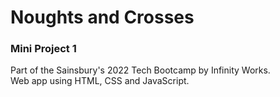 # Noughts and Crosses
### Mini Project 1

Part of the Sainsbury's 2022 Tech Bootcamp by Infinity Works.
<br>
Web app using HTML, CSS and JavaScript.
